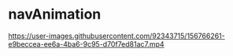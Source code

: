 # navAnimation

https://user-images.githubusercontent.com/92343715/156766261-e9beccea-ee6a-4ba6-9c95-d70f7ed81ac7.mp4
